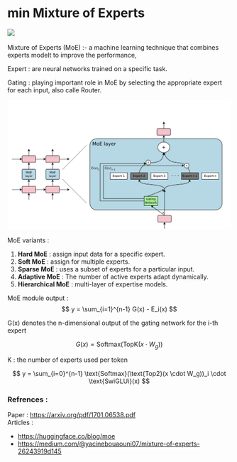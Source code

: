 # min Mixture of Experts
<img src="https://www.datocms-assets.com/96965/1695407369-0923-ensemble-models-explained.jpg" />

Mixture of Experts (MoE) :- a machine learning technique that combines experts modelt to improve the performance,

Expert : are neural networks trained on a specific task.

Gating : playing important role in MoE by selecting the appropriate expert for each input, also calle Router.

<img src="images/moe.png">

MoE variants : 
1) **Hard MoE** : assign input data for a specific expert.
2) **Soft MoE** : assign for multiple experts.
3) **Sparse MoE** : uses a subset of experts for a particular input.
4) **Adaptive MoE** : The number of active experts adapt dynamically.
5) **Hierarchical MoE** : multi-layer of expertise models.

MoE module output : 
$$
y = \sum_{i=1}^{n-1} G(x) - E_i(x)
$$

G(x) denotes the n-dimensional output of the gating network for the i-th expert

$$
G(x) = \text{Softmax}(\text{TopK}(x \cdot W_g))
$$

K : the number of experts used per token

$$
y = \sum_{i=0}^{n-1} \text{Softmax}(\text{Top2}(x \cdot W_g))_i \cdot \text{SwiGLUi}(x)
$$

### Refrences : 
Paper : https://arxiv.org/pdf/1701.06538.pdf
<br/>
Articles : 
- https://huggingface.co/blog/moe
- https://medium.com/@yacinebouaouni07/mixture-of-experts-26243919d145
<br/>
